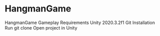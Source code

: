 # HangmanGame
HangmanGame Gameplay
Requirements
Unity 2020.3.2f1
Git
Installation
Run git clone 
Open project in Unity
